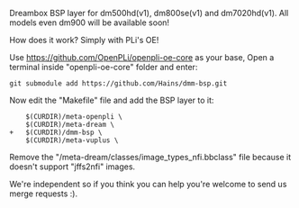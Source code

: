 Dreambox BSP layer for dm500hd(v1), dm800se(v1) and dm7020hd(v1). All models even dm900 will be available soon!

How does it work? Simply with PLi's OE!

Use https://github.com/OpenPLi/openpli-oe-core as your base, Open a terminal inside "openpli-oe-core" folder and enter:
```
git submodule add https://github.com/Hains/dmm-bsp.git
```
Now edit the "Makefile" file and add the BSP layer to it:
```
	$(CURDIR)/meta-openpli \
	$(CURDIR)/meta-dream \
+	$(CURDIR)/dmm-bsp \
	$(CURDIR)/meta-vuplus \
```
Remove the "/meta-dream/classes/image_types_nfi.bbclass" file because it doesn't support "jffs2nfi" images.

We're independent so if you think you can help you're welcome to send us merge requests :).
